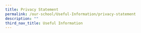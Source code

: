 ```yaml
---
title: Privacy Statement
permalink: /our-school/Useful-Information/privacy-statement
description: ""
third_nav_title: Useful Information
---
```

